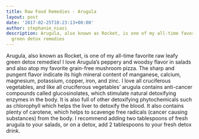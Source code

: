 ```yaml
---
title: Raw Food Remedies - Arugula
layout: post
date: '2017-02-25T10:23:13+00:00'
author: stephanie_niazi
description: Arugula, also known as Rocket, is one of my all-time favorite raw leafy
  green detox remedies
---
```

Arugula, also known as Rocket, is one of my all-time favorite raw leafy green detox remedies! I love Arugula’s peppery and woodsy flavor in salads and also atop my favorite grain-free mushroom pizza. The sharp and pungent flavor indicate its high mineral content of manganese, calcium, magnesium, potassium, copper, iron, and zinc. I love all cruciferous vegetables, and like all cruciferous vegetables’ arugula contains anti-cancer compounds called glucosinolates, which stimulate natural detoxifying enzymes in the body. It is also full of other detoxifying phytochemicals such as chlorophyll which helps the liver to detoxify the blood. It also contains plenty of carotene, which helps to scavenge free radicals (cancer causing substances) from the body. I recommend adding two tablespoons of fresh arugula to your salads, or on a detox, add 2 tablespoons to your fresh detox drink.